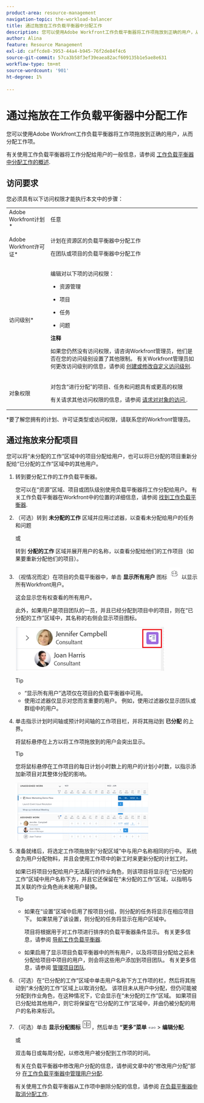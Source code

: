 ```yaml
---
product-area: resource-management
navigation-topic: the-workload-balancer
title: 通过拖放在工作负载平衡器中分配工作
description: 您可以使用Adobe Workfront工作负载平衡器将工作项拖放到正确的用户，从而分配工作项。
author: Alina
feature: Resource Management
exl-id: caffcde8-3953-44a4-b945-76f2de84f4c6
source-git-commit: 57ca3b58f3ef39eaea82acf609135b1e5ae8e631
workflow-type: tm+mt
source-wordcount: '901'
ht-degree: 1%

---
```


# 通过拖放在工作负载平衡器中分配工作

<!--remove production and preview preferences at release-->

您可以使用Adobe Workfront工作负载平衡器将工作项拖放到正确的用户，从而分配工作项。

有关使用工作负载平衡器将工作分配给用户的一般信息，请参阅 [工作负载平衡器中分配工作的概述](../../resource-mgmt/workload-balancer/assign-work-in-workload-balancer.md).

## 访问要求

您必须具有以下访问权限才能执行本文中的步骤：

<table style="table-layout:auto"> 
 <col> 
 <col> 
 <tbody> 
  <tr> 
   <td role="rowheader">Adobe Workfront计划*</td> 
   <td> <p>任意 </p> </td> 
  </tr> 
  <tr> 
   <td role="rowheader">Adobe Workfront许可证*</td> 
   <td> <p>计划在资源区的负载平衡器中分配工作</p>
   <p>在团队或项目的负载平衡器中分配工作</p>
 </td> 
  </tr> 
  <tr> 
   <td role="rowheader">访问级别*</td> 
   <td> <p>编辑对以下项的访问权限：</p> 
    <ul> 
     <li> <p>资源管理</p> </li> 
     <li> <p>项目</p> </li> 
     <li> <p>任务</p> </li> 
     <li> <p>问题</p> </li> 
    </ul> <p><b>注释</b>

如果您仍然没有访问权限，请咨询Workfront管理员，他们是否在您的访问级别设置了其他限制。 有关Workfront管理员如何更改访问级别的信息，请参阅 <a href="../../administration-and-setup/add-users/configure-and-grant-access/create-modify-access-levels.md" class="MCXref xref">创建或修改自定义访问级别</a>.</p> </td>
</tr> 
  <tr> 
   <td role="rowheader">对象权限</td> 
   <td> <p>对包含“进行分配”的项目、任务和问题具有或更高的权限</p> <p>有关请求其他访问权限的信息，请参阅 <a href="../../workfront-basics/grant-and-request-access-to-objects/request-access.md" class="MCXref xref">请求对对象的访问 </a>.</p> </td> 
  </tr> 
 </tbody> 
</table>

&#42;要了解您拥有的计划、许可证类型或访问权限，请联系您的Workfront管理员。

## 通过拖放来分配项目

您可以将“未分配的工作”区域中的项目分配给用户，也可以将已分配的项目重新分配给“已分配的工作”区域中的其他用户。

1. 转到要分配工作的工作负载平衡器。

   您可以在“资源”区域、项目或团队级别使用负载平衡器将工作分配给用户。 有关工作负载平衡器在Workfront中的位置的详细信息，请参阅 [找到工作负载平衡器](../../resource-mgmt/workload-balancer/locate-workload-balancer.md).

1. （可选）转到 **未分配的工作** 区域并应用过滤器，以查看未分配给用户的任务和问题

   或

   转到 **分配的工作** 区域并展开用户的名称，以查看分配给他们的工作项目（如果要重新分配他们的项目）。

1. （视情况而定）在项目的负载平衡器中，单击 **显示所有用户** 图标 ![](assets/show-all-users-icon-project-workload-balancer.png) 以显示所有Workfront用户。

   这会显示您有权查看的所有用户。

   此外，如果用户是项目团队的一员，并且已经分配到项目中的项目，则在“已分配的工作”区域中，其名称的右侧会显示项目图标。

   ![](assets/user-on-the-project-indicator-highlighted-project-workload-balancer.png)


   >[!TIP]
   >
   >* “显示所有用户”选项仅在项目的负载平衡器中可用。
   >* 使用过滤器仅显示对您而言重要的用户。 例如，使用过滤器仅显示团队或群组中的用户。




1. 单击指示计划时间轴或预计时间轴的工作项目栏，并将其拖动到 **已分配** 的上界。

   将鼠标悬停在上方以将工作项拖放到的用户会突出显示。

   >[!TIP]
   >
   >您将鼠标悬停在工作项目的每日计划小时数上的用户的计划小时数，以指示添加新项目对其整体分配的影响。

   ![](assets/drag-drop-item-from-unassigned-to-assigned-wb-nwe-350x152.png)

1. 准备就绪后，将选定工作项拖放到“分配区域”中与用户名称相同的行中。 系统会为用户分配物料，并且会使用工作项中的新工时来更新分配的计划工时。

   如果已将项目分配给用户无法履行的作业角色，则该项目将显示在“已分配的工作”区域中用户名称下方，并且它还保留在“未分配的工作”区域，以指明与其关联的作业角色尚未被用户替换。

   >[!TIP]
   >
   >* 如果在“设置”区域中启用了按项目分组，则分配的任务将显示在相应项目下。 如果禁用了该设置，则分配的任务将显示在用户区域中。
      >
      >
      >     项目将根据用于对工作项进行排序的负载平衡器条件显示。 有关更多信息，请参阅 [导航工作负载平衡器](../../resource-mgmt/workload-balancer/navigate-the-workload-balancer.md).
   >
   >
   >* 如果启用了显示项目负载平衡器中的所有用户，以及将项目分配给之前未分配给项目中项目的用户，则会将这些用户添加到项目团队。 有关更多信息，请参阅 [管理项目团队](../../manage-work/projects/planning-a-project/manage-project-team.md).



1. （可选）在“已分配的工作”区域中单击用户名称下方工作项的栏，然后将其拖动到“未分配的工作”区域上以取消分配。 该项目未从用户中分配，但仍可能被分配到作业角色，在这种情况下，它会显示在“未分配的工作”区域。 如果项目已分配给其他用户，则它将保留在“已分配的工作”区域中，并由仍被分配的用户的名称来标识。
1. （可选）单击 **显示分配图标** ![](assets/show-allocations-icon-small.png)，然后单击 **“更多”菜单** ![](assets/qs-more-menu.png) > **编辑分配**.

   <!--
   (make sure these are still called this, and that the icon has not changed)
   -->
   或

   双击每日或每周分配，以修改用户被分配到工作项的时间。

   有关在负载平衡器中修改用户分配的信息，请参阅文章中的“修改用户分配”部分 [在工作负载平衡器中管理用户分配](../../resource-mgmt/workload-balancer/manage-user-allocations-workload-balancer.md).

   有关使用工作负载平衡器从工作项中删除分配的信息，请参阅 [在负载平衡器中取消分配工作](../../resource-mgmt/workload-balancer/unassign-work-in-workload-balancer.md).

